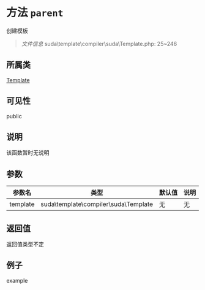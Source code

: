 # 方法 `parent`

创建模板

> *文件信息* suda\template\compiler\suda\Template.php: 25~246

## 所属类 

[Template](../Template.md)

## 可见性

 public 

## 说明

该函数暂时无说明


## 参数


| 参数名 | 类型 | 默认值 | 说明 |
|--------|-----|-------|-------|
| template |  suda\template\compiler\suda\Template | 无 | 无 |



## 返回值

返回值类型不定


## 例子

example
